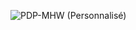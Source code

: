 ![PDP-MHW (Personnalisé)](https://user-images.githubusercontent.com/83555414/143789300-08319fd9-fc13-4365-bbba-11716c2e7c6b.png)

